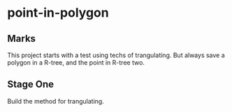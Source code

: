 # point-in-polygon

## Marks

This project starts with a test using techs of trangulating. But always save a polygon in a R-tree, and the point in R-tree two.

## Stage One

Build the method for trangulating.

